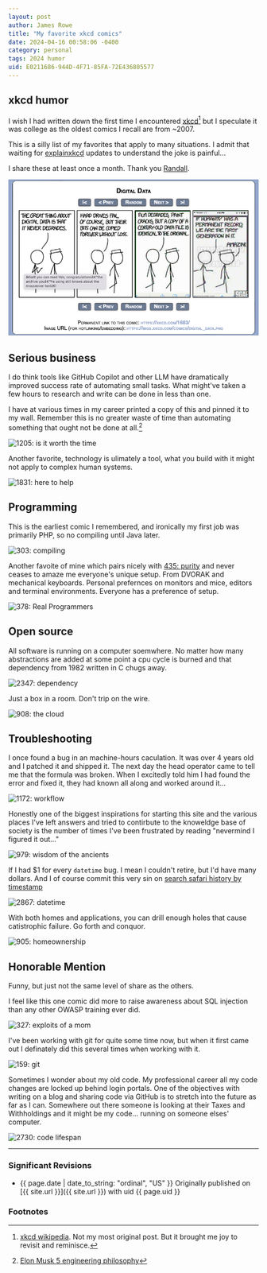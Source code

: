 ```yaml
---
layout: post
author: James Rowe
title: "My favorite xkcd comics"
date: 2024-04-16 00:58:06 -0400
category: personal
tags: 2024 humor
uid: E0211686-944D-4F71-85FA-72E436805577
---
```


## xkcd humor

I wish I had written down the first time I encountered [xkcd](https://www.xkcd.com)[^1] but I speculate it was college as the oldest comics I recall are from ~2007.

This is a silly list of my favorites that apply to many situations. I admit that waiting for [explainxkcd](https://www.explainxkcd.com) updates to understand the joke is painful...

I share these at least once a month. Thank you [Randall](https://xkcd.com/about/).

![1683: perfect digitial copy](/assets/posts-images/xkcd-1683-digitial-degradation.png)

## Serious business

I do think tools like GitHub Copilot and other LLM have dramatically improved success rate of automating small tasks. What might've taken a few hours to research and write can be done in less than one.

I have at various times in my career printed a copy of this and pinned it to my wall. Remember this is no greater waste of time than automating something that ought not be done at all.[^2]

![1205: is it worth the time](https://imgs.xkcd.com/comics/is_it_worth_the_time.png)

Another favorite, technology is ulimately a tool, what you build with it might not apply to complex human systems.

![1831: here to help](https://imgs.xkcd.com/comics/here_to_help.png)

## Programming

This is the earliest comic I remembered, and ironically my first job was primarily PHP, so no compiling until Java later.

![303: compiling](https://imgs.xkcd.com/comics/compiling.png)

Another favoite of mine which pairs nicely with [435: purity](https://xkcd.com/435) and never ceases to amaze me everyone's unique setup. From DVORAK and mechanical keyboards. Personal prefernces on monitors and mice, editors and terminal environments. Everyone has a preference of setup.

![378: Real Programmers](https://imgs.xkcd.com/comics/real_programmers.png)

## Open source

All software is running on a computer soemwhere. No matter how many abstractions are added at some point a cpu cycle is burned and that dependency from 1982 written in C chugs away.

![2347: dependency](https://imgs.xkcd.com/comics/dependency.png)

Just a box in a room. Don't trip on the wire.

![908: the cloud](https://imgs.xkcd.com/comics/the_cloud.png)

## Troubleshooting

I once found a bug in an machine-hours caculation. It was over 4 years old and I patched it and shipped it. The next day the head operator came to tell me that the formula was broken. When I excitedly told him I had found the error and fixed it, they had known all along and worked around it...

![1172: workflow](https://imgs.xkcd.com/comics/workflow.png)

Honestly one of the biggest inspirations for starting this site and the various places I've left answers and tried to contirbute to the knoweldge base of society is the number of times I've been frustrated by reading "nevermind I figured it out..."

![979: wisdom of the ancients](https://imgs.xkcd.com/comics/wisdom_of_the_ancients.png)

If I had $1 for every ```datetime``` bug. I mean I couldn't retire, but I'd have many dollars. And I of course commit this very sin on [search safari history by timestamp](/articles/search-safari-history-by-timestamp)

![2867: datetime](https://imgs.xkcd.com/comics/datetime.png)

With both homes and applications, you can drill enough holes that cause catistrophic failure. Go forth and conquor.

![905: homeownership](https://imgs.xkcd.com/comics/homeownership.png)

## Honorable Mention

Funny, but just not the same level of share as the others.

I feel like this one comic did more to raise awareness about SQL injection than any other OWASP training ever did.

![327: exploits of a mom](https://imgs.xkcd.com/comics/exploits_of_a_mom.png)

I've been working with git for quite some time now, but when it first came out I definately did this several times when working with it.

![159: git](https://imgs.xkcd.com/comics/git.png)

Sometimes I wonder about my old code. My professional career all my code changes are locked up behind login portals. One of the objectives with writing on a blog and sharing code via GitHub is to stretch into the future as far as I can. Somewhere out there someone is looking at their Taxes and Withholdings and it might be my code... running on someone elses' computer.

![2730: code lifespan](https://imgs.xkcd.com/comics/code_lifespan.png)

---

### Significant Revisions

- {{ page.date | date_to_string: "ordinal", "US" }} Originally published on [{{ site.url }}]({{ site.url }}) with uid {{ page.uid }}

### Footnotes

[^1]: [xkcd wikipedia](https://en.wikipedia.org/wiki/Xkcd). Not my most original post. But it brought me joy to revisit and reminisce.

[^2]: [Elon Musk 5 engineering philosophy](https://web.archive.org/web/20240416045402/https://mondaynote.com/what-makes-elon-musk-move-so-fast-8e7c91820923?gi=a7102ded87ed)
